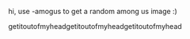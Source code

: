 hi, use -amogus to get a random among us image :)



getitoutofmyheadgetitoutofmyheadgetitoutofmyhead